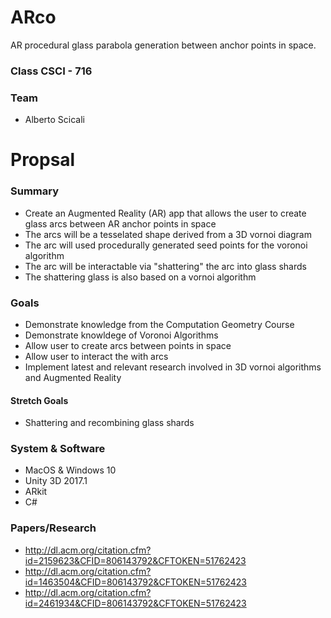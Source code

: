 # ARco
AR procedural glass parabola generation between anchor points in space.

### Class CSCI - 716

### Team
- Alberto Scicali

# Propsal

### Summary
- Create an Augmented Reality (AR) app that allows the user to create glass arcs between AR anchor points in space
- The arcs will be a tesselated shape derived from a 3D vornoi diagram
- The arc will used procedurally generated seed points for the voronoi algorithm
- The arc will be interactable via "shattering" the arc into glass shards
- The shattering glass is also based on a vornoi algorithm

### Goals
- Demonstrate knowledge from the Computation Geometry Course
- Demonstrate knowldege of Voronoi Algorithms
- Allow user to create arcs between points in space
- Allow user to interact the with arcs
- Implement latest and relevant research involved in 3D vornoi algorithms and Augmented Reality

#### Stretch Goals
- Shattering and recombining glass shards

### System & Software
- MacOS & Windows 10
- Unity 3D 2017.1
- ARkit
- C#


### Papers/Research
- http://dl.acm.org/citation.cfm?id=2159623&CFID=806143792&CFTOKEN=51762423
- http://dl.acm.org/citation.cfm?id=1463504&CFID=806143792&CFTOKEN=51762423
- http://dl.acm.org/citation.cfm?id=2461934&CFID=806143792&CFTOKEN=51762423
